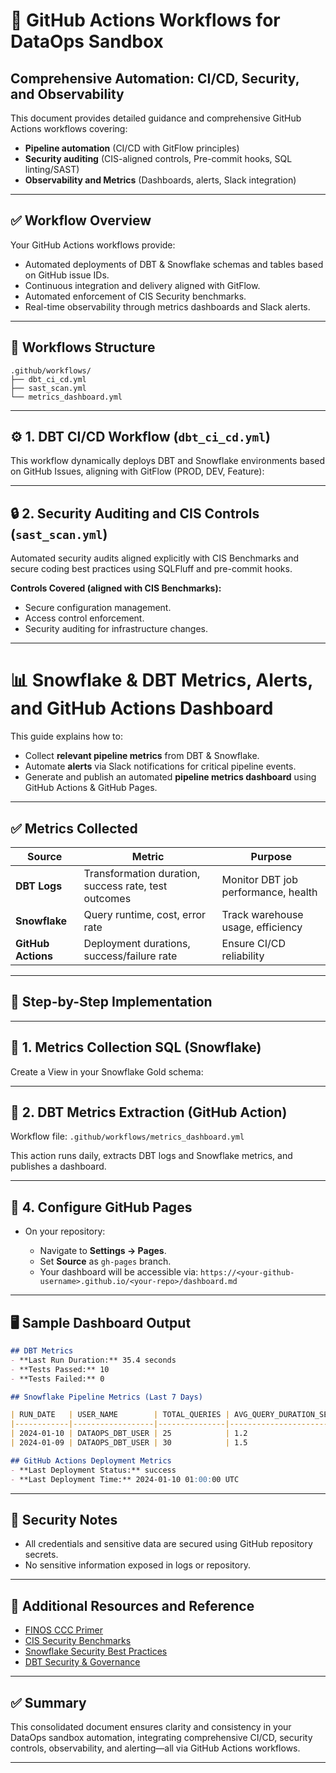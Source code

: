# 🚀 GitHub Actions Workflows for DataOps Sandbox

## Comprehensive Automation: CI/CD, Security, and Observability

This document provides detailed guidance and comprehensive GitHub Actions workflows covering:

* **Pipeline automation** (CI/CD with GitFlow principles)
* **Security auditing** (CIS-aligned controls, Pre-commit hooks, SQL linting/SAST)
* **Observability and Metrics** (Dashboards, alerts, Slack integration)

---

## ✅ **Workflow Overview**

Your GitHub Actions workflows provide:

* Automated deployments of DBT & Snowflake schemas and tables based on GitHub issue IDs.
* Continuous integration and delivery aligned with GitFlow.
* Automated enforcement of CIS Security benchmarks.
* Real-time observability through metrics dashboards and Slack alerts.

---

## 📂 **Workflows Structure**

```
.github/workflows/
├── dbt_ci_cd.yml
├── sast_scan.yml
└── metrics_dashboard.yml
```

---

## ⚙️ **1. DBT CI/CD Workflow** (`dbt_ci_cd.yml`)

This workflow dynamically deploys DBT and Snowflake environments based on GitHub Issues, aligning with GitFlow (PROD, DEV, Feature):

---

## 🔒 **2. Security Auditing and CIS Controls** (`sast_scan.yml`)

Automated security audits aligned explicitly with CIS Benchmarks and secure coding best practices using SQLFluff and pre-commit hooks.

**Controls Covered (aligned with CIS Benchmarks):**

* Secure configuration management.
* Access control enforcement.
* Security auditing for infrastructure changes.

---

# 📊 Snowflake & DBT Metrics, Alerts, and GitHub Actions Dashboard

This guide explains how to:

* Collect **relevant pipeline metrics** from DBT & Snowflake.
* Automate **alerts** via Slack notifications for critical pipeline events.
* Generate and publish an automated **pipeline metrics dashboard** using GitHub Actions & GitHub Pages.

---

## ✅ **Metrics Collected**

| Source             | Metric                                               | Purpose                             |
| ------------------ | ---------------------------------------------------- | ----------------------------------- |
| **DBT Logs**       | Transformation duration, success rate, test outcomes | Monitor DBT job performance, health |
| **Snowflake**      | Query runtime, cost, error rate                      | Track warehouse usage, efficiency   |
| **GitHub Actions** | Deployment durations, success/failure rate           | Ensure CI/CD reliability            |

---

## 🚦 **Step-by-Step Implementation**

---

## 🔸 **1. Metrics Collection SQL (Snowflake)**

Create a View in your Snowflake Gold schema:

---

## 🔸 **2. DBT Metrics Extraction (GitHub Action)**

Workflow file: `.github/workflows/metrics_dashboard.yml`

This action runs daily, extracts DBT logs and Snowflake metrics, and publishes a dashboard.

---

## 📖 **4. Configure GitHub Pages**

* On your repository:

  * Navigate to **Settings → Pages**.
  * Set **Source** as `gh-pages` branch.
  * Your dashboard will be accessible via:
    `https://<your-github-username>.github.io/<your-repo>/dashboard.md`

---

## 🖥️ **Sample Dashboard Output**

```markdown
## DBT Metrics
- **Last Run Duration:** 35.4 seconds
- **Tests Passed:** 10
- **Tests Failed:** 0

## Snowflake Pipeline Metrics (Last 7 Days)

| RUN_DATE   | USER_NAME        | TOTAL_QUERIES | AVG_QUERY_DURATION_SEC | TOTAL_CREDITS_USED |
|------------|------------------|---------------|------------------------|--------------------|
| 2024-01-10 | DATAOPS_DBT_USER | 25            | 1.2                    | 0.015              |
| 2024-01-09 | DATAOPS_DBT_USER | 30            | 1.5                    | 0.017              |

## GitHub Actions Deployment Metrics
- **Last Deployment Status:** success
- **Last Deployment Time:** 2024-01-10 01:00:00 UTC
```

---

## 🔐 **Security Notes**

* All credentials and sensitive data are secured using GitHub repository secrets.
* No sensitive information exposed in logs or repository.

---

## 🔑 **Additional Resources and Reference**

* [FINOS CCC Primer](https://github.com/finos/common-cloud-controls/blob/main/docs/resources/training/FINOS-CCC-Primer-June-2024.pdf)
* [CIS Security Benchmarks](https://www.cisecurity.org/cis-benchmarks/)
* [Snowflake Security Best Practices](https://docs.snowflake.com/en/user-guide/security-best-practices.html)
* [DBT Security & Governance](https://docs.getdbt.com/docs/security-and-governance)

---

## ✅ **Summary**

This consolidated document ensures clarity and consistency in your DataOps sandbox automation, integrating comprehensive CI/CD, security controls, observability, and alerting—all via GitHub Actions workflows.

---
